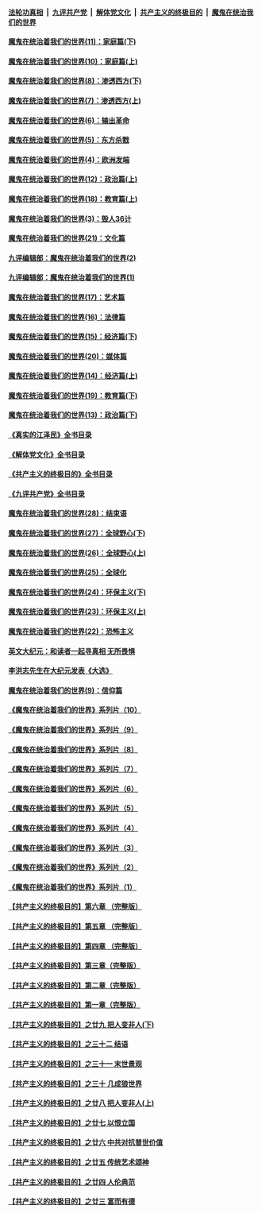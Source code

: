 ####  [法轮功真相](../../../../basic/blob/master/README.md?t=12151231) &nbsp;|&nbsp; [九评共产党](../../../../9ping.md/blob/master/README.md?t=12151231) &nbsp;|&nbsp; [解体党文化](../../../../jtdwh.md/blob/master/README.md?t=12151231)  &nbsp;|&nbsp; [共产主义的终极目的](../../../../gczydzjmd.md/blob/master/README.md?t=12151231) &nbsp;|&nbsp; [魔鬼在统治我们的世界](../../../../mgztzwmdsj.md/blob/master/README.md?t=12151231) 

#### [魔鬼在统治着我们的世界(11)：家庭篇(下)](../pages/nsc422/n10440961.md?t=12151231) 

#### [魔鬼在统治着我们的世界(10)：家庭篇(上)](../pages/nsc422/n10435448.md?t=12151231) 

#### [魔鬼在统治着我们的世界(8)：渗透西方(下)](../pages/nsc422/n10429603.md?t=12151231) 

#### [魔鬼在统治着我们的世界(7)：渗透西方(上)](../pages/nsc422/n10426013.md?t=12151231) 

#### [魔鬼在统治着我们的世界(6)：输出革命](../pages/nsc422/n10421536.md?t=12151231) 

#### [魔鬼在统治着我们的世界(5)：东方杀戮](../pages/nsc422/n10417707.md?t=12151231) 

#### [魔鬼在统治着我们的世界(4)：欧洲发端](../pages/nsc422/n10414890.md?t=12151231) 

#### [魔鬼在统治着我们的世界(12)：政治篇(上)](../pages/nsc422/n10444576.md?t=12151231) 

#### [魔鬼在统治着我们的世界(18)：教育篇(上)](../pages/nsc422/n10526970.md?t=12151231) 

#### [魔鬼在统治着我们的世界(3)：毁人36计](../pages/nsc422/n10411583.md?t=12151231) 

#### [魔鬼在统治着我们的世界(21)：文化篇](../pages/nsc422/n10597706.md?t=12151231) 

#### [九评编辑部：魔鬼在统治着我们的世界(2)](../pages/nsc422/n10410036.md?t=12151231) 

#### [九评编辑部：魔鬼在统治着我们的世界(1)](../pages/nsc422/n10406825.md?t=12151231) 

#### [魔鬼在统治着我们的世界(17)：艺术篇](../pages/nsc422/n10499093.md?t=12151231) 

#### [魔鬼在统治着我们的世界(16)：法律篇](../pages/nsc422/n10485969.md?t=12151231) 

#### [魔鬼在统治着我们的世界(15)：经济篇(下)](../pages/nsc422/n10469975.md?t=12151231) 

#### [魔鬼在统治着我们的世界(20)：媒体篇](../pages/nsc422/n10586579.md?t=12151231) 

#### [魔鬼在统治着我们的世界(14)：经济篇(上)](../pages/nsc422/n10457370.md?t=12151231) 

#### [魔鬼在统治着我们的世界(19)：教育篇(下)](../pages/nsc422/n10564808.md?t=12151231) 

#### [魔鬼在统治着我们的世界(13)：政治篇(下)](../pages/nsc422/n10448270.md?t=12151231) 

#### [《真实的江泽民》全书目录](../pages/nsc422/n13721399.md?t=12151231) 

#### [《解体党文化》全书目录](../pages/nsc422/n13721157.md?t=12151231) 

#### [《共产主义的终极目的》全书目录](../pages/nsc422/n13721048.md?t=12151231) 

#### [《九评共产党》全书目录](../pages/nsc422/n13708085.md?t=12151231) 

#### [魔鬼在统治着我们的世界(28)：结束语](../pages/nsc422/n10936246.md?t=12151231) 

#### [魔鬼在统治着我们的世界(27)：全球野心(下)](../pages/nsc422/n10928319.md?t=12151231) 

#### [魔鬼在统治着我们的世界(26)：全球野心(上)](../pages/nsc422/n10900318.md?t=12151231) 

#### [魔鬼在统治着我们的世界(25)：全球化](../pages/nsc422/n10788205.md?t=12151231) 

#### [魔鬼在统治着我们的世界(24)：环保主义(下)](../pages/nsc422/n10695307.md?t=12151231) 

#### [魔鬼在统治着我们的世界(23)：环保主义(上)](../pages/nsc422/n10688613.md?t=12151231) 

#### [魔鬼在统治着我们的世界(22)：恐怖主义](../pages/nsc422/n10614727.md?t=12151231) 

#### [英文大纪元：和读者一起寻真相 无所畏惧](../pages/nsc422/n12542027.md?t=12151231) 

#### [李洪志先生在大纪元发表《大选》](../pages/nsc422/n12534746.md?t=12151231) 

#### [魔鬼在统治着我们的世界(9)：信仰篇](../pages/nsc422/n10432159.md?t=12151231) 

#### [《魔鬼在统治着我们的世界》系列片（10）](../pages/nsc422/n12292670.md?t=12151231) 

#### [《魔鬼在统治着我们的世界》系列片（9）](../pages/nsc422/n12290859.md?t=12151231) 

#### [《魔鬼在统治着我们的世界》系列片（8）](../pages/nsc422/n12287445.md?t=12151231) 

#### [《魔鬼在统治着我们的世界》系列片（7）](../pages/nsc422/n12283425.md?t=12151231) 

#### [《魔鬼在统治着我们的世界》系列片（6）](../pages/nsc422/n12282314.md?t=12151231) 

#### [《魔鬼在统治着我们的世界》系列片（5）](../pages/nsc422/n12281419.md?t=12151231) 

#### [《魔鬼在统治着我们的世界》系列片（4）](../pages/nsc422/n12274024.md?t=12151231) 

#### [《魔鬼在统治着我们的世界》系列片（3）](../pages/nsc422/n12271322.md?t=12151231) 

#### [《魔鬼在统治着我们的世界》系列片（2）](../pages/nsc422/n12269049.md?t=12151231) 

#### [《魔鬼在统治着我们的世界》系列片（1）](../pages/nsc422/n12267575.md?t=12151231) 

#### [【共产主义的终极目的】第六章 （完整版）](../pages/nsc422/n11428913.md?t=12151231) 

#### [【共产主义的终极目的】第五章 （完整版）](../pages/nsc422/n11428912.md?t=12151231) 

#### [【共产主义的终极目的】第四章 （完整版）](../pages/nsc422/n11428907.md?t=12151231) 

#### [【共产主义的终极目的】第三章（完整版）](../pages/nsc422/n11428848.md?t=12151231) 

#### [【共产主义的终极目的】第二章（完整版）](../pages/nsc422/n11428831.md?t=12151231) 

#### [【共产主义的终极目的】第一章（完整版）](../pages/nsc422/n11417651.md?t=12151231) 

#### [【共产主义的终极目的】之廿九 把人变非人(下)](../pages/nsc422/n11344140.md?t=12151231) 

#### [【共产主义的终极目的】之三十二 结语](../pages/nsc422/n11360535.md?t=12151231) 

#### [【共产主义的终极目的】之三十一 末世景观](../pages/nsc422/n11351129.md?t=12151231) 

#### [【共产主义的终极目的】之三十 几成狼世界](../pages/nsc422/n11348280.md?t=12151231) 

#### [【共产主义的终极目的】之廿八 把人变非人(上)](../pages/nsc422/n11340492.md?t=12151231) 

#### [【共产主义的终极目的】之廿七 以恨立国](../pages/nsc422/n11336944.md?t=12151231) 

#### [【共产主义的终极目的】之廿六 中共对抗普世价值](../pages/nsc422/n11324785.md?t=12151231) 

#### [【共产主义的终极目的】之廿五 传统艺术颂神](../pages/nsc422/n11296396.md?t=12151231) 

#### [【共产主义的终极目的】之廿四 人伦典范](../pages/nsc422/n11296397.md?t=12151231) 

#### [【共产主义的终极目的】之廿三 富而有德](../pages/nsc422/n11283598.md?t=12151231) 

